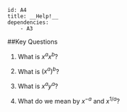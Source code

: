 ````
id: A4
title: __Help!__
dependencies: 
    - A3
````
##Key Questions

1. What is $x^a x^b$?

1. What is $(x^a)^b$?

1. What is $x^a y^a$?

1. What do we mean by $x^{-a}$ and $x^{1/a}$?
        

